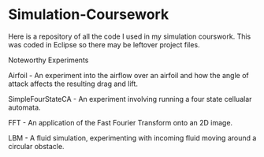 # Simulation-Coursework
Here is a repository of all the code I used in my simulation courswork. This was coded in Eclipse so there may be leftover project files. 


Noteworthy Experiments

Airfoil - An experiment into the airflow over an airfoil and how the angle of attack affects the resulting drag and lift.

SimpleFourStateCA - An experiment involving running a four state cellualar automata.

FFT - An application of the Fast Fourier Transform onto an 2D image.

LBM - A fluid simulation, experimenting with incoming fluid moving around a circular obstacle.

